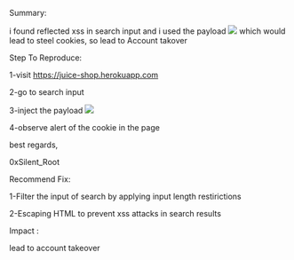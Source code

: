 Summary:

i found reflected xss in search input and i used the payload <img src=x onerror=alert(document.cookie)>  which would lead to steel cookies, so lead to Account takover

Step To Reproduce:

1-visit https://juice-shop.herokuapp.com

2-go to search input

3-inject the payload <img src=x onerror=alert(document.cookie)>

4-observe alert of the cookie in the page

best regards,

0xSilent_Root

Recommend Fix:

1-Filter the input of search by applying input length restirictions

2-Escaping HTML to prevent xss attacks in search results

Impact :

lead to account takeover
